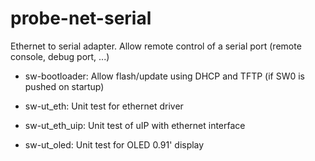 # probe-net-serial
Ethernet to serial adapter. Allow remote control of a serial port (remote console, debug port, ...) 

 * sw-bootloader: Allow flash/update using DHCP and TFTP (if SW0 is pushed on startup)

 * sw-ut_eth: Unit test for ethernet driver

 * sw-ut_eth_uip: Unit test of uIP with ethernet interface

 * sw-ut_oled: Unit test for OLED 0.91' display